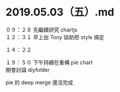 # 2019.05.03（五）.md

０９：２８ 先繼續研究 chartjs  
１２：３１ 早上由 Tony 協助把 style 搞定  

１４：２２  

１９：５０ 下午持續在重構 pie chart  
開會討論 diyfolder  

pie 的 deep merge 還沒完成  
